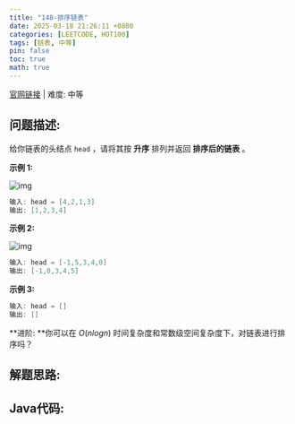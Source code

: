 ```yaml
---
title: "148-排序链表"
date: 2025-03-18 21:26:11 +0800
categories: [LEETCODE, HOT100]
tags: [链表, 中等]
pin: false
toc: true
math: true
---
```


[官网链接](https://leetcode.cn/problems/sort-list/) \| 难度: 中等

## 问题描述: 

给你链表的头结点 `head` ，请将其按 **升序** 排列并返回 **排序后的链表** 。

**示例 1:**

![img](../assets/img/posts/p148_0.jpg)

```java
输入: head = [4,2,1,3]
输出: [1,2,3,4]
```

**示例 2:**

![img](../assets/img/posts/p148_1.jpg)

```java
输入: head = [-1,5,3,4,0]
输出: [-1,0,3,4,5]
```

**示例 3:**

```java
输入: head = []
输出: []
```

**进阶: **你可以在 $O(n log n)$ 时间复杂度和常数级空间复杂度下，对链表进行排序吗？







## 解题思路: 



## Java代码: 

